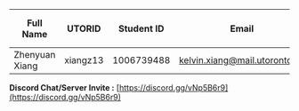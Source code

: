 | Full Name      | UTORID   | Student ID | Email                         | Best Way to Contact | Discord Username |
| -------------- | -------- | ---------- | ----------------------------- | ------------------- | ---------------- |
| Zhenyuan Xiang | xiangz13 | 1006739488 | kelvin.xiang@mail.utoronto.ca | Email               | Tofu#7832        |

**Discord Chat/Server Invite :** [https://discord.gg/vNp5B6r9](https://discord.gg/vNp5B6r9)
